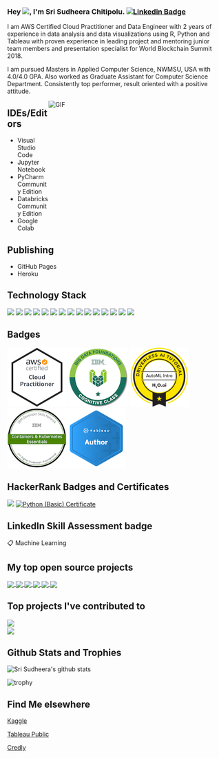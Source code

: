 ### Hey <img src="https://media.giphy.com/media/hvRJCLFzcasrR4ia7z/giphy.gif" width="25px">, I'm Sri Sudheera Chitipolu. [![Linkedin Badge](https://img.shields.io/badge/-LinkedIn-0e76a8?style=flat-square&logo=Linkedin&logoColor=white)](https://www.linkedin.com/in/sri-sudheera-chitipolu/) 

I am AWS Certified Cloud Practitioner and Data Engineer with 2 years of experience in data analysis and data visualizations using R, Python and Tableau with proven experience in leading project and mentoring junior team members and presentation specialist for World Blockchain Summit 2018.

I am pursued Masters in Applied Computer Science, NWMSU, USA with 4.0/4.0 GPA. Also worked as Graduate Assistant for Computer Science Department. Consistently top performer, result oriented with a positive attitude.

<!--
**sudheera96/sudheera96** is a ✨ _special_ ✨ repository because its `README.md` (this file) appears on your GitHub profile.

Here are some ideas to get you started:

- 🔭 I’m currently working on ...
- 🌱 I’m currently learning ...
- 👯 I’m looking to collaborate on ...
- 🤔 I’m looking for help with ...
- 💬 Ask me about ...
- 📫 How to reach me: ...
- 😄 Pronouns: ...
- ⚡ Fun fact: ...


-->


<img align="right" alt="GIF" src="https://cdn.dribbble.com/users/331265/screenshots/2542587/gabi-d.gif" width="408" height="318" />


## IDEs/Editors



*  Visual Studio Code
*  Jupyter Notebook
*  PyCharm Community Edition
*  Databricks Community Edition
*  Google Colab



## Publishing

* GitHub Pages 
* Heroku



## Technology Stack

![](https://img.shields.io/badge/Code-Python-informational?style=flat&logo=python&logoColor=white&color=2bbc8a)
![](https://img.shields.io/badge/Code-R-informational?style=flat&logo=r&logoColor=white&color=2bbc8a)
![](https://img.shields.io/badge/Data%20Analysis-Scikitlearn-informational?style=flat&logo=scikit-learn&logoColor=white&color=2bbc8a)
![](https://img.shields.io/badge/Data%20Analysis-Pandas-informational?style=flat&logo=pandas&logoColor=white&color=2bbc8a)
![](https://img.shields.io/badge/Mathematical%20Operations-NumPy-informational?style=flat&logo=numpy&logoColor=white&color=2bbc8a)
![](https://img.shields.io/badge/Visualization-Tableau-informational?style=flat&logo=tableau&logoColor=white&color=2bbc8a)
![](https://img.shields.io/badge/Tools-Kubernetes-informational?style=flat&logo=kubernetes&logoColor=white&color=2bbc8a)
![](https://img.shields.io/badge/Big%20Data-PySpark-informational?style=flat&logo=apache-spark&logoColor=white&color=2bbc8a)
![](https://img.shields.io/badge/Shell%20Data%20Process-PowerShell-informational?style=flat&logo=powershell&logoColor=white&color=2bbc8a)
![](https://img.shields.io/badge/SQL-MySQL-informational?style=flat&logo=mysql&logoColor=white&color=2bbc8a)
![](https://img.shields.io/badge/Version%20Control-Git-informational?style=flat&logo=git&logoColor=white&color=2bbc8a)
![](https://img.shields.io/badge/API%20Development-Postman-informational?style=flat&logo=postman&logoColor=white&color=2bbc8a)
![](https://img.shields.io/badge/Big%20Data-Apache%20Beam-informational?style=flat&logo=apache-beam&logoColor=white&color=2bbc8a)
![](https://img.shields.io/badge/Cloud-AWS-informational?style=flat&logo=amazon-aws&logoColor=white&color=2bbc8a)
![](https://img.shields.io/badge/Bigdata-Hadoop-informational?style=flat&logo=apache-hadoop&logoColor=white&color=2bbc8a)




## Badges

[![AWS Cloud Practitioner](https://raw.githubusercontent.com/sudheera96/badges/main/aws-certified-cloud-practitioner.png)](https://www.credly.com/badges/f3c16a15-8bc8-4236-94e6-58193dc52f85/public_url) [![IBM Bigdata Fundamentals](https://raw.githubusercontent.com/sudheera96/badges/main/big-data-foundations-level-1.png)](https://www.credly.com/badges/9ba8d241-5266-4f78-8aa4-5a6f0e6d7d3f/public_url)   [![H2o.ai](https://raw.githubusercontent.com/sudheera96/badges/main/badge-8779.png)](https://bcert.me/szgzdqgkg) [![kubernetes,containers](https://raw.githubusercontent.com/sudheera96/badges/main/containers-kubernetes-essentials.png)](https://www.credly.com/badges/bd49b368-20af-4d4a-a051-17baad16ee8d/public_url)[![Tableau Author](https://raw.githubusercontent.com/sudheera96/badges/main/tableau-author.png)](https://www.credly.com/badges/040e8a41-ee21-4e58-801b-7dd02aa31e0d/public_url)

## HackerRank Badges and Certificates

[![](https://raw.githubusercontent.com/nathan-abela/HackerRank-Solutions/master/Badges/sql_5_star.png)](https://www.hackerrank.com/csrisudheera96)
<a href="https://www.hackerrank.com/certificates/d21abfa16c95">
    <img src="https://raw.githubusercontent.com/nathan-abela/HackerRank-Solutions/master/Badges/python_basic_skill.png" alt="Python (Basic) Certificate"/>
</a>


## LinkedIn Skill Assessment badge
:clipboard: Machine Learning

## My top open source projects

<a href="https://github.com/sudheera96/pyspark-textprocessing">
  <img align="center" src="https://github-readme-stats.vercel.app/api/pin/?username=sudheera96&repo=pyspark-textprocessing&show_icons=true&theme=radical" />
</a>

<a href="https://github.com/sudheera96/abeam_python_Groupby">
  <img align="center" src="https://github-readme-stats.vercel.app/api/pin/?username=sudheera96&repo=abeam_python_Groupby&show_icons=true&theme=radical" />
</a>
<a href="https://github.com/sudheera96/shell-data-processing">
  <img align="center" src="https://github-readme-stats.vercel.app/api/pin/?username=sudheera96&repo=shell-data-processing&show_icons=true&theme=radical" />
</a>
<a href="https://github.com/sudheera96/sc-wrangle">
  <img align="center" src="https://github-readme-stats.vercel.app/api/pin/?username=sudheera96&repo=sc-wrangle&show_icons=true&theme=radical" />
</a>

<a href="https://github.com/sudheera96/car-price-prediction">
  <img align="center" src="https://github-readme-stats.vercel.app/api/pin/?username=sudheera96&repo=car-price-prediction&show_icons=true&theme=radical" />
</a>

<a href="https://github.com/sudheera96/Boat-Database">
  <img align="center" src="https://github-readme-stats.vercel.app/api/pin/?username=sudheera96&repo=Boat-Database&show_icons=true&theme=radical" />
</a>

## Top projects I've contributed to

<a href="https://github.com/Rajeshwari-Rudra/apache_beam-python">
  <img align="center" src="https://github-readme-stats.vercel.app/api/pin/?username=Rajeshwari-Rudra&repo=apache_beam-python&show_icons=true&theme=radical" />
</a>
<br>
<a href="https://github.com/GUNDUPOOJA/kafka-java-app">
  <img align="center" src="https://github-readme-stats.vercel.app/api/pin/?username=GUNDUPOOJA&repo=kafka-java-app&show_icons=true&theme=radical" />
</a>


## Github Stats and Trophies

![Sri Sudheera's github stats](https://github-readme-stats.vercel.app/api?username=sudheera96&show_icons=true&theme=radical)

![trophy](https://github-profile-trophy.vercel.app/?username=sudheera96&theme=darkhub&title=MultiLanguage,Repositories,Followers)



## Find Me elsewhere

[Kaggle](https://www.kaggle.com/srisudheera)

[Tableau Public](https://public.tableau.com/profile/sri1483#!/)

[Credly](https://www.credly.com/users/sri-sudheera-chitipolu)






